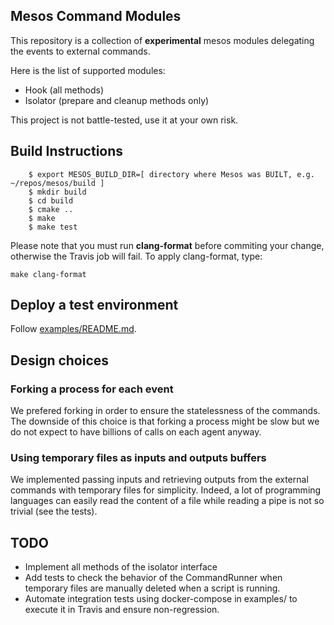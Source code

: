 ## Mesos Command Modules

This repository is a collection of **experimental** mesos modules
delegating the events to external commands.

Here is the list of supported modules:
- Hook (all methods)
- Isolator (prepare and cleanup methods only)

This project is not battle-tested, use it at your own risk.

## Build Instructions

```shell
    $ export MESOS_BUILD_DIR=[ directory where Mesos was BUILT, e.g. ~/repos/mesos/build ]
    $ mkdir build
    $ cd build
    $ cmake ..
    $ make
    $ make test
```

Please note that you must run **clang-format** before commiting your change,
otherwise the Travis job will fail. To apply clang-format, type:

```shell
make clang-format
```

## Deploy a test environment

Follow [examples/README.md](./examples/README.md).

## Design choices

### Forking a process for each event

We prefered forking in order to ensure the statelessness of the commands.
The downside of this choice is that forking a process might be slow but
we do not expect to have billions of calls on each agent anyway.

### Using temporary files as inputs and outputs buffers

We implemented passing inputs and retrieving outputs from the external
commands with temporary files for simplicity. Indeed, a lot of programming
languages can easily read the content of a file while reading a pipe is not
so trivial (see the tests).

## TODO

* Implement all methods of the isolator interface
* Add tests to check the behavior of the CommandRunner when temporary files are
  manually deleted when a script is running.
* Automate integration tests using docker-compose in examples/ to execute it in
  Travis and ensure non-regression.
